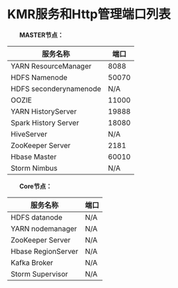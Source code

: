 
# KMR服务和Http管理端口列表


　　**MASTER节点：**

| 服务名称 | 端口 |
| -- | -- |
| YARN ResourceManager | 8088 |
| HDFS Namenode | 50070 |
| HDFS seconderynamenode | N/A |
| OOZIE | 11000 |
| YARN HistoryServer | 19888 |
| Spark History Server | 18080 |
| HiveServer | N/A |
| ZooKeeper Server | 2181 |
| Hbase Master | 60010 |
| Storm Nimbus | N/A |

　　**Core节点：**
  
| 服务名称 | 端口 |
| -- | -- |
| HDFS datanode | N/A |
| YARN nodemanager | N/A |
| ZooKeeper Server | N/A |
| Hbase RegionServer | N/A |
| Kafka Broker | N/A |
| Storm Supervisor | N/A |
